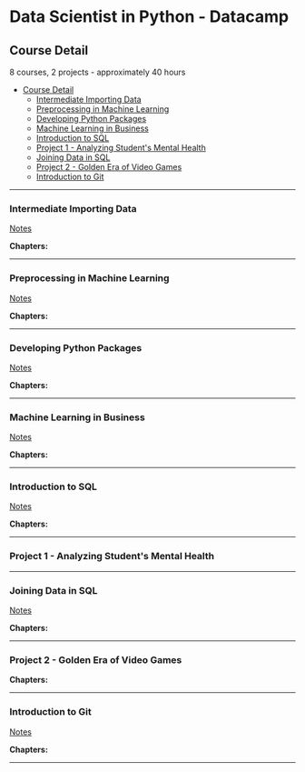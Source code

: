 # Data Scientist in Python - Datacamp<!-- omit in toc -->

## Course Detail

8 courses, 2 projects - approximately 40 hours

- [Course Detail](#course-detail)
  - [Intermediate Importing Data](#intermediate-importing-data)
  - [Preprocessing in Machine Learning](#preprocessing-in-machine-learning)
  - [Developing Python Packages](#developing-python-packages)
  - [Machine Learning in Business](#machine-learning-in-business)
  - [Introduction to SQL](#introduction-to-sql)
  - [Project 1 - Analyzing Student's Mental Health](#project-1---analyzing-students-mental-health)
  - [Joining Data in SQL](#joining-data-in-sql)
  - [Project 2 - Golden Era of Video Games](#project-2---golden-era-of-video-games)
  - [Introduction to Git](#introduction-to-git)
---
### Intermediate Importing Data

[Notes](../../Notes/Data%20Scientist%20Notes/Data%20Handling%20and%20ML.md#Intermediate-Importing-Data)

**Chapters:**

---

### Preprocessing in Machine Learning

[Notes](../../Notes/Data%20Scientist%20Notes/Data%20Handling%20and%20ML.md#Preprocessing-in-Machine-Learning)

**Chapters:**

---

### Developing Python Packages

[Notes](../../Notes/Data%20Scientist%20Notes/Data%20Handling%20and%20ML.md#Developing-Python-Packages)

**Chapters:**

---

### Machine Learning in Business

[Notes](../../Notes/Data%20Scientist%20Notes/Data%20Handling%20and%20ML.md#Machine-Learning-in-Business)

**Chapters:**

---

### Introduction to SQL

[Notes](../../Notes/Data%20Scientist%20Notes/SQL%20and%20Git%20Fundamentals.md#Introduction-to-SQL)

**Chapters:**

---

### Project 1 - Analyzing Student's Mental Health

---

### Joining Data in SQL

[Notes](../../Notes/Data%20Scientist%20Notes/SQL%20and%20Git%20Fundamentals.md#Joining-Data-in-SQL)

**Chapters:**

---

### Project 2 - Golden Era of Video Games

**Chapters:**

---

### Introduction to Git

[Notes](../../Notes/Data%20Scientist%20Notes/SQL%20and%20Git%20Fundamentals.md#Introduction-to-Git)

**Chapters:**

---